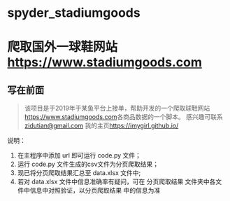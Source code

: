 # spyder_stadiumgoods
# 爬取国外一球鞋网站<https://www.stadiumgoods.com>
## 写在前面
>该项目是于2019年于某鱼平台上接单，帮助开发的一个爬取球鞋网站<https://www.stadiumgoods.com>各商品数据的一个脚本。
>感兴趣可联系<zidutian@gmail.com>
>我的主页<https://imygirl.github.io/>

说明：
1. 在主程序中添加 url 即可运行 code.py 文件；
2. 运行 code.py 文件生成的csv文件为分页爬取结果；
3. 现已将分页爬取结果汇总至 data.xlsx 文件中;
4. 若对 data.xlsx 文件中信息准确率有疑问，可在 分页爬取结果 文件夹中各文件中信息中对照验证，以分页爬取结果 中的信息为准
